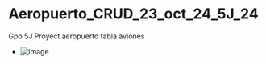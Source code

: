 # Aeropuerto_CRUD_23_oct_24_5J_24
Gpo 5J Proyect aeropuerto tabla aviones 
- ![image](https://github.com/user-attachments/assets/690c5984-5b3d-4ec8-8b37-5f9b8f1468f6)

